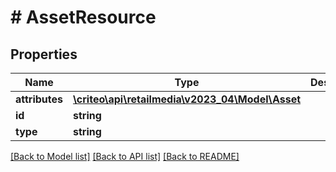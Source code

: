 # # AssetResource

## Properties

Name | Type | Description | Notes
------------ | ------------- | ------------- | -------------
**attributes** | [**\criteo\api\retailmedia\v2023_04\Model\Asset**](Asset.md) |  | [optional]
**id** | **string** |  | [optional]
**type** | **string** |  | [optional]

[[Back to Model list]](../../README.md#models) [[Back to API list]](../../README.md#endpoints) [[Back to README]](../../README.md)
